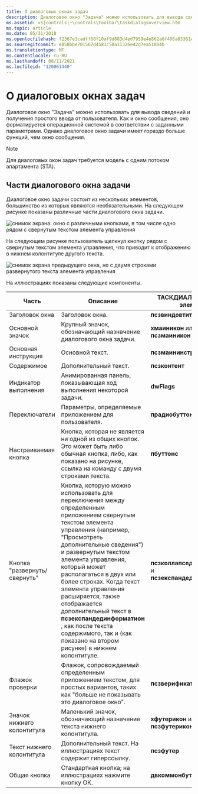 ```yaml
---
title: О диалоговых окнах задач
description: Диалоговое окно "Задача" можно использовать для вывода сведений и получения простого ввода от пользователя.
ms.assetid: vs|controls|~\controls\toolbar\taskdialogsoverview.htm
ms.topic: article
ms.date: 05/31/2018
ms.openlocfilehash: f2367e3cadff68f10af9d883d4ed7959e4e862a6f406a83361ea2f40b2f69c78
ms.sourcegitcommit: e858bbe701567d4583c50a11326e42d7ea51804b
ms.translationtype: MT
ms.contentlocale: ru-RU
ms.lasthandoff: 08/11/2021
ms.locfileid: "120061440"
---
```

# <a name="about-task-dialogs"></a>О диалоговых окнах задач

Диалоговое окно "Задача" можно использовать для вывода сведений и получения простого ввода от пользователя. Как и окно сообщения, оно форматируется операционной системой в соответствии с заданными параметрами. Однако диалоговое окно задачи имеет гораздо больше функций, чем окно сообщения.

> [!Note]  
> Для диалоговых окон задач требуется модель с одним потоком апартамента (STA).

 

## <a name="parts-of-a-task-dialog"></a>Части диалогового окна задачи

Диалоговое окно задачи состоит из нескольких элементов, большинство из которых являются необязательными. На следующем рисунке показаны различные части диалогового окна задачи.

![снимок экрана: окно с различными кнопками, в том числе одно рядом с свернутым текстом элемента управления](images/taskdialog.jpg)

На следующем рисунке пользователь щелкнул кнопку рядом с свернутым текстом элемента управления, что приводит к отображению в нижнем колонтитуле другого текста.

![снимок экрана предыдущего окна, но с двумя строками развернутого текста элемента управления](images/taskdialogexpand.jpg)

На иллюстрациях показаны следующие компоненты.



| Часть                   | Описание                                                                                                                                                                                                                                                                                                                                                                          | ТАСКДИАЛОГКОНФИГ, элемент                                    |
|------------------------|--------------------------------------------------------------------------------------------------------------------------------------------------------------------------------------------------------------------------------------------------------------------------------------------------------------------------------------------------------------------------------------|------------------------------------------------------------|
| Заголовок окна           | Заголовок окна.                                                                                                                                                                                                                                                                                                                                                               | **псзвиндовтитле**                                         |
| Основной значок              | Крупный значок, обозначающий назначение диалогового окна задачи.                                                                                                                                                                                                                                                                                                                          | **хмаиникон** или **псзмаиникон**                           |
| Основная инструкция       | Основной текст.                                                                                                                                                                                                                                                                                                                                                                      | **псзмаининструктион**                                     |
| Содержимое                | Дополнительный текст.                                                                                                                                                                                                                                                                                                                                                                          | **псзконтент**                                             |
| Индикатор выполнения           | Анимированная панель, показывающая ход выполнения некоторой задачи.                                                                                                                                                                                                                                                                                                                                | **dwFlags**                                                |
| Переключатели          | Параметры, определяемые приложением для пользователя.                                                                                                                                                                                                                                                                                                                                            | **прадиобуттонс**                                          |
| Настраиваемая кнопка          | Кнопка, которая не является ни одной из общих кнопок. Это может быть либо обычная кнопка, либо, как показано на рисунке, ссылка на команду с двумя строками текста.                                                                                                                                                                                                                    | **пбуттонс**                                               |
| Кнопка "развернуть/свернуть&quot; | Кнопка, которую можно использовать для переключения между определенным приложением свернутым текстом элемента управления (например, &quot;Просмотреть дополнительные сведения") и развернутым текстом элемента управления, который может располагаться в двух или более строках. Когда текст элемента управления расширяется, также отображается дополнительный текст в **псзекспандединформатион** , как после текста содержимого, так и (как показано на втором рисунке) в нижнем колонтитуле. | **псзколлапседконтролтекст** и **псзекспандедконтролтекст** |
| Флажок проверки | Флажок, сопровождаемый определенным приложением текстом, для простых вариантов, таких как "больше не показывать это диалоговое окно".                                                                                                                                                                                                                                                                     | **псзверификатионтекст**                                    |
| Значок нижнего колонтитула            | Маленький значок, обозначающий назначение текста нижнего колонтитула.                                                                                                                                                                                                                                                                                                                          | **хфутерикон** или **псзфутерикон**                       |
| Текст нижнего колонтитула            | Дополнительный текст. На иллюстрациях текст содержит гиперссылку.                                                                                                                                                                                                                                                                                                                | **псзфутер**                                              |
| Общая кнопка          | Стандартная кнопка; на иллюстрациях нажмите кнопку ОК.                                                                                                                                                                                                                                                                                                                              | **двкоммонбуттонс**                                        |



 

 

 




